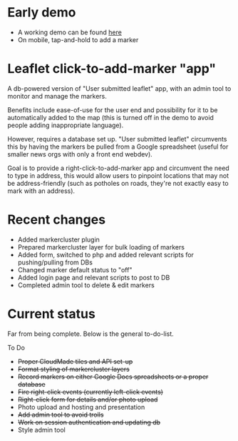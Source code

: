Early demo
===========
* A working demo can be found [here](http://www.sctimesapps.com/kaitest/leafletclickadd)
* On mobile, tap-and-hold to add a marker


Leaflet click-to-add-marker "app"
===========

A db-powered version of "User submitted leaflet" app, with an admin tool to monitor and manage the markers.

Benefits include ease-of-use for the user end and possibility for it to be automatically added to the map (this is turned off in the demo to avoid people adding inappropriate language).

However, requires a database set up. "User submitted leaflet" circumvents this by having the markers be pulled from a Google spreadsheet (useful for smaller news orgs with only a front end webdev).

Goal is to provide a right-click-to-add-marker app and circumvent the need to type in address, this would allow users to pinpoint locations that may not be address-friendly (such as potholes on roads, they're not exactly easy to mark with an address).

Recent changes
===========

* Added markercluster plugin
* Prepared markercluster layer for bulk loading of markers
* Added form, switched to php and added relevant scripts for pushing/pulling from DBs
* Changed marker default status to "off"
* Added login page and relevant scripts to post to DB
* Completed admin tool to delete & edit markers

Current status
===========

Far from being complete. Below is the general to-do-list.

To Do
* ~~Proper CloudMade tiles and API set-up~~
* ~~Format styling of markercluster layers~~
* ~~Record markers on either Google Docs spreadsheets or a proper database~~
* ~~Fire right-click events (currently left-click events)~~
* ~~Right-click form for details and/or photo upload~~
* Photo upload and hosting and presentation
* ~~Add admin tool to avoid trolls~~
* ~~Work on session authentication and updating db~~
* Style admin tool